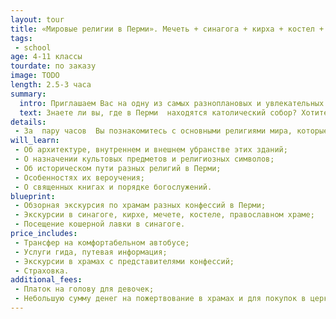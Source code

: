 ```yaml
---
layout: tour
title: «Мировые религии в Перми». Мечеть + синагога + кирха + костел + храм.
tags:
 - school
age: 4-11 классы
tourdate: по заказу
image: TODO
length: 2.5-3 часа
summary:
  intro: Приглашаем Вас на одну из самых разноплановых и увлекательных экскурсий в мире!
  text: Знаете ли вы, где в Перми  находятся католический собор? Хотите посетить Синагогу и Мечеть? Пермь всегда была гостеприимным домом для множества народов, населявших Россию. Здесь издавна жили татары, армяне, немцы, поляки,  евреи, башкиры и удмурты. Часть из гостей Перми приняла православие. Другие сохранили свою религию и построили свои храмы. Все они мирно сосуществовали с православными святынями, придавая облику Перми черты настоящей миролюбивой столицы губернии Прикамья.
details:
 - За  пару часов  Вы познакомитесь с основными религиями мира, которые сформировали культурное наследие человечества – православие, католицизм, протестантизм, иудаизм и ислам. Побывав в костеле, синагоге, мечети, лютеранской кирхи и в и в православном храме Вы ощутите настоящую атмосферу религиозных обрядов.
will_learn:
 - Об архитектуре, внутреннем и внешнем убранстве этих зданий;
 - О назначении культовых предметов и религиозных символов;
 - Об историческом пути разных религий в Перми;
 - Особенностях их вероучения;
 - О священных книгах и порядке богослужений.
blueprint:
 - Обзорная экскурсия по храмам разных конфессий в Перми;
 - Экскурсии в синагоге, кирхе, мечете, костеле, православном храме;
 - Посещение кошерной лавки в синагоге.
price_includes:
 - Трансфер на комфортабельном автобусе;
 - Услуги гида, путевая информация;
 - Экскурсии в храмах с представителями конфессий;
 - Страховка.
additional_fees:
 - Платок на голову для девочек;
 - Небольшую сумму денег на пожертвование в храмах и для покупок в церковных лавках, кошерной лавке.
---
```

